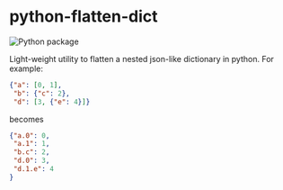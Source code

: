 # python-flatten-dict

![Python package](https://github.com/jackdotwa/python-flatten-dict/workflows/Python%20package/badge.svg)

Light-weight utility to flatten a nested json-like dictionary in python. For example:

```json
{"a": [0, 1],
 "b": {"c": 2},
 "d": [3, {"e": 4}]}
```
becomes

```json
{"a.0": 0,
 "a.1": 1,
 "b.c": 2,
 "d.0": 3,
 "d.1.e": 4
}
```
